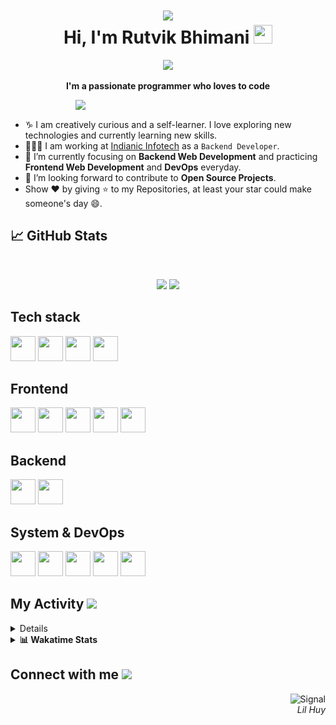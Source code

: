 <!-- Header -->
<h1 align="center">
<img src="https://mir-s3-cdn-cf.behance.net/project_modules/max_1200/6a99d0123750415.60f5531cae09e.gif" width="300">
<br>
Hi, I'm Rutvik Bhimani <img src="https://github.com/oHTGo/oHTGo/blob/main/images/hi.gif" width="30px" height="30px">
</h1>



<!-- Counter -->
<p align="center">
<img src="https://hits.seeyoufarm.com/api/count/incr/badge.svg?url=https%3A%2F%2Fgithub.com%2Frvb1211%2Fhit-counter&count_bg=%2379C83D&title_bg=%23555555&icon=&icon_color=%23E7E7E7&title=hits&edge_flat=false"/></p>



<p align="center">
<b>I'm a passionate programmer who loves to code</b>
</p>



<img align='right' src="https://github.com/oHTGo/oHTGo/blob/main/images/coding.gif" width="400">
<br>



- ♑ I am creatively curious and a self-learner. I love exploring new technologies and currently learning new skills.
- 👨🏻‍💻 I am working at [Indianic Infotech](https://www.indianic.com/) as a `Backend Developer`.
- 🌱 I’m currently focusing on **Backend Web Development** and practicing **Frontend Web Development** and **DevOps** everyday.
- 💬 I’m looking forward to contribute to **Open Source Projects**.
- Show ❤ by giving ⭐ to my Repositories, at least your star could make someone's day 😄.




## 📈 GitHub Stats
<br>
<p align="center">
<img width="48%" src="https://github-readme-stats.vercel.app/api?username=rutvik-simformsolutions&show_icons=true&theme=radical" />
<img width="48%" src="https://github-readme-streak-stats.herokuapp.com/?user=rutvik-simformsolutions&theme=radical" />
</p>




<h2>Tech stack</h2>
<code><img height="40" width="40" src="https://logowiki.net/uploads/logo/p/php-1.svg"></code>
<code><img height="40" width="40" src="https://github.com/oHTGo/oHTGo/blob/main/images/javascript.svg"></code>
<code><img height="40" width="40" src="https://github.com/oHTGo/oHTGo/blob/main/images/typescript.svg"></code>
<code><img height="40" width="40" src="https://icon-library.com/images/java-icon-png/java-icon-png-2.jpg"></code>



<h2>Frontend</h2>
<code><img height="40" width="40" src="https://github.com/oHTGo/oHTGo/blob/main/images/html.svg"></code>
<code><img height="40" width="40" src="https://github.com/oHTGo/oHTGo/blob/main/images/javascript.svg"></code>
<code><img height="40" width="40" src="https://github.com/oHTGo/oHTGo/blob/main/images/typescript.svg"></code>
<code><img height="40" width="40" src="https://github.com/oHTGo/oHTGo/blob/main/images/next.svg"></code>
<code><img height="40" width="40" src="https://cdn.worldvectorlogo.com/logos/angular-icon.svg"></code>



<h2>Backend</h2>
<code><img height="40" width="40" src="https://upload.wikimedia.org/wikipedia/commons/thumb/9/9a/Laravel.svg/1969px-Laravel.svg.png"></code>
<code><img height="40" width="40" src="https://github.com/oHTGo/oHTGo/blob/main/images/spring.svg"></code>



<h2>System & DevOps</h2>
<code><img height="40" width="40" src="https://github.com/oHTGo/oHTGo/blob/main/images/windows.svg"></code>
<code><img height="40" width="40" src="https://github.com/oHTGo/oHTGo/blob/main/images/linux.svg"></code>
<code><img height="40" width="40" src="https://github.com/oHTGo/oHTGo/blob/main/images/docker.svg"></code>
<code><img height="40" width="40" src="https://github.com/oHTGo/oHTGo/blob/main/images/nginx.svg"></code>
<code><img height="40" width="40" src="https://github.com/oHTGo/oHTGo/blob/main/images/pm2.svg"></code>




<!-- My Activity -->
<h2>My Activity <img src="https://github.com/oHTGo/oHTGo/blob/main/images/github-stats.gif" height="35px"></h2>
<details>
<b>⚡ GitHub Contribution</b></summary>
<br>
<p><img alt="Balwant's GitHub Contribution" src="https://github.com/oHTGo/oHTGo/blob/snake/snake.svg"/></p>
<br>
</details>
<details>
<summary><b>📊 Wakatime Stats</b></summary>
<br>

<!--START_SECTION:waka-->
![Code Time](http://img.shields.io/badge/Code%20Time-216%20hrs%2024%20mins-blue)



**I'm a Night 🦉**



```text
🌞 Morning 84 commits ████░░░░░░░░░░░░░░░░░░░░░ 17.83%
🌆 Daytime 145 commits ███████░░░░░░░░░░░░░░░░░░ 30.79%
🌃 Evening 194 commits ██████████░░░░░░░░░░░░░░░ 41.19%
🌙 Night 48 commits ██░░░░░░░░░░░░░░░░░░░░░░░ 10.19%



```



📅 **I'm Most Productive on Tuesday**



```text
Monday 73 commits ████░░░░░░░░░░░░░░░░░░░░░ 15.5%
Tuesday 86 commits ████░░░░░░░░░░░░░░░░░░░░░ 18.26%
Wednesday 74 commits ████░░░░░░░░░░░░░░░░░░░░░ 15.71%
Thursday 36 commits ██░░░░░░░░░░░░░░░░░░░░░░░ 7.64%
Friday 55 commits ███░░░░░░░░░░░░░░░░░░░░░░ 11.68%
Saturday 62 commits ███░░░░░░░░░░░░░░░░░░░░░░ 13.16%
Sunday 85 commits ████░░░░░░░░░░░░░░░░░░░░░ 18.05%



```



📊 **This Week I Spent My Time On**



```text
⌚︎ Time Zone: Asia/Ho_Chi_Minh



💬 Programming Languages:
Other 18 hrs 45 mins █████████████████░░░░░░░░ 69.59%
TypeScript 3 hrs 17 mins ███░░░░░░░░░░░░░░░░░░░░░░ 12.19%
CSS 2 hrs 45 mins ██░░░░░░░░░░░░░░░░░░░░░░░ 10.22%
Java 1 hr 6 mins █░░░░░░░░░░░░░░░░░░░░░░░░ 4.1%
JSON 24 mins ░░░░░░░░░░░░░░░░░░░░░░░░░ 1.49%



🔥 Editors:
Browser 18 hrs 2 mins ████████████████░░░░░░░░░ 66.94%
VS Code 7 hrs 48 mins ███████░░░░░░░░░░░░░░░░░░ 28.97%
NetBeans 1 hr 6 mins █░░░░░░░░░░░░░░░░░░░░░░░░ 4.09%



```



<!--END_SECTION:waka-->
</details>



<!-- Connection -->
<h2> Connect with me <img src="https://github.com/oHTGo/oHTGo/blob/main/images/handshake.gif" height="35px"></h2>
<p align="center">
</p>



<!-- Signal -->
<p align="right">
<img alt="Signal" height="25px" src="https://media.giphy.com/media/hlRzt8TxCNVcEZBt9w/giphy.gif">
<br>
<em>Lil Huy</em>
</p>
